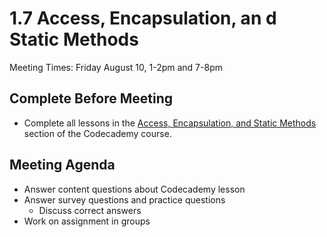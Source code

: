 # 1.7 Access, Encapsulation, an d Static Methods
Meeting Times: Friday August 10, 1-2pm and 7-8pm

## Complete Before Meeting
* Complete all lessons in the [Access, Encapsulation, and Static Methods](https://www.codecademy.com/courses/learn-java/lessons/access-encapsulation-and-scope-lesson/resume) section of the Codecademy course.

## Meeting Agenda
* Answer content questions about Codecademy lesson
* Answer survey questions and  practice questions
    * Discuss correct answers
* Work on assignment in groups
